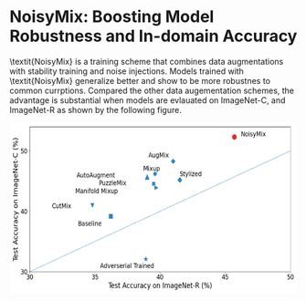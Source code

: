 # NoisyMix: Boosting Model Robustness and In-domain Accuracy

\textit{NoisyMix} is a training scheme that combines data augmentations with stability training and noise injections. Models trained with \textit{NoisyMix} generalize better and show to be more robustnes to common currptions. Compared the other data augementation schemes, the advantage is substantial when models are evlauated on ImageNet-C, and ImageNet-R as shown by the following figure.

<p align="center">
    <img src="figures/cimagenet.png" height="300">
</p>

